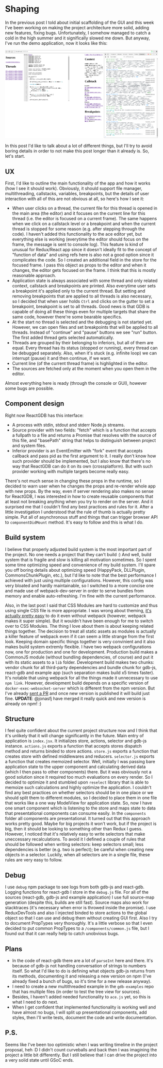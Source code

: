 # Shaping

In the previous post I told about initial scaffolding of the GUI and this week I've been working on making the project architecture more solid, adding new features, fixing bugs. Unfortunately, I somehow managed to catch a cold in the high summer and it significally slowed me down. But anyway, I've run the demo application, now it looks like this:

![Snapshot](assets/images/demo.jpg)

In this post I'd like to talk about a lot of different things, but I'll try to avoid boring details in order to not make this post longer than it already is. So, let's start.

## UX
First, I'd like to outline the main functionality of the app and how it works (how I see it should work). Obviously, it should support file manager, multithreading, callstacks, variables, breakpoints, but the details of user interaction with all of this are not obvious at all, so here's how I see it:

* When user clicks on a thread, the current file for this thread is opened in the main area (the editor) and it focuses on the current line for this thread (i.e. the editor is focused on a current frame). The same happens when we click on a callstack level or a breakpoint and when the current thread is stopped for some reason (e.g. after stepping through the code). I haven't added this functionality to the ace editor yet, but everything else is working (everytime the editor should focus on the frame, the message is sent to console log). This feature is kind of unusual for Redux/React app since it doesn't ideally fit to the concept of "function of data" and using refs here is also not a good option since it complicates the code. So I created an additional field in the store for the focused frame. I pass this object as props to the editor and when it changes, the editor gets focused on the frame. I think that this is mostly reasonable approach.
* Application state is always associated with some thread and only related context, callstack and breakpoints are printed. Also everytime user sets a breakpoint it's applied only to the current thread. But setting and removing breakpoints that are applied to all threads is also necessary, so I decided that when user holds `Ctrl` and clicks on the gutter to set a breakpoint, breakpoint is set to all threads. Good news is that GDB is capable of doing all these things even for multiple targets that share the same code, however there're some bearable specifics.
* At the start no thread is selected and the debugging is not started yet. However, we can open files and set breakpoints that will be applied to all threads. Instead of "continue"  and "pause" buttons we see "run" button.  The first added thread gets selected automatically.
* Threads are grouped by their belonging to inferiors, but all of them are equal. Every thread has its status (stopped or running), every thread can be debugged separately. Also, when it's stuck (e.g. infinite loop) we can interrupt (pause) it and then continue, if we want.
* Current line (of the current thread frame) is highlighted in the editor.
* The sources are fetched only at the moment when you open them in the editor.

Almost everything here is ready (through the console or GUI), however some bugs are possible.

## Component design
Right now ReactGDB has this interface:
* A process with stdin, stdout and stderr Node.js streams.
* Source provider with two fields: "fetch" which is a function that accepts a fullpath to a file and returns a Promise that resolves with the source of this file, and "basePath" string that helps to distinguish between project and system files.
* Inferior provider is an EventEmitter with "fork" event that accepts callback and pass pid as the first argument to it. I really don't know how such provider should be implemented, but I also know that there's no way that ReactGDB can do it on its own (crossplatform). But with such provider working with multiple targets become really easy.

There's not much sense in changing these props in the runtime, so I decided to warn user when he changes the props and re-render whole app with new props. By the way, even if server rendering also makes no sense for ReactGDB, I was interested in how to create reusable components that at least not breaking anything when you try to render on the server. And it surprised me that I couldn't find any best practices and rules for it. After a little investigation I understood that the rule of thumb is actually pretty simple. Put all of asynchronous stuff and things that can trigger browser API to `componentDidMount` method. It's easy to follow and this is what I do.

## Build system
I believe that properly adjusted build system is the most important part of the project. No one needs a project that they can't build :) And well, build system that is fragile and slow is killing all motivation sometimes. So I spent some time optimizing speed and convenience of my build system. I'll spare you off boring details about optimizing speed (HappyPack, DLLPlugin, CommonsChunkPlugin, etc.), but I'd like to note that the best performance I achieved with just using multiple configurations. However, this config was very bloated and hardly maintainable, so I switched to a more concise one and made use of webpack-dev-server in order to serve bundles from memory and enable auto-refreshing. I'm fine with the current performance.  

Also, in the last post I said that CSS Modules are hard to customize and thus using single CSS file is more appropriate. I was wrong about theming, [it's actually pretty easy](https://github.com/css-modules/css-modules/blob/master/docs/theming.md) to do it even without webpack (however, webpack makes it super simple). But it wouldn't have been enough for me to switch over to CSS Modules. The thing I love about them is about keeping related things together. The decision to treat all static assets as modules is actually a killer feature of webpack even if it can seem a little strange from the first look. Keeping domain specific things together is very convinient and it also makes build system extremly flexible. I have two webpack configurations now, one for production and one for development. Production build makes a CommonJS module (without bundling dependencies, of course) and put it with its static assets to a `lib` folder. Development build makes two chunks: vendor chunk for all third-party dependencies and bundle chunk for gdb-js, react-gdb and example app (such separation makes build x5 times faster). It's notable that using webpack for all the things made it unnecessary to use `npm link`. However, development build depends on a specific version of `docker-exec-websocket-server` which is different from the npm version. But I've already [sent a PR](https://github.com/taskcluster/docker-exec-websocket-server/pull/7) and once new version is published it will build just fine. **UPDATE**: @jonasfj have merged it really quick and new version is already on npm! :)

## Structure
I feel quite confident about the current project structure now and I think that it's unlikely that it will change significantly in the future. Main entry of application is `index.jsx`. It initializes store, actions, selector and gdb-js instance. `actions.js` exports a function that accepts stores dispatch method and returns binded to store actions. `store.js` exports a function that creates store with defined middlewares and reducers. `selector.js` exports a function that creates memoized selector. Well, initially I was passing bare application state to the upper component and calculating derived data (which I then pass to other components) there. But it was obviously not a good solution since it required too much evaluations on every render. So I decided to optimize it and stumbled upon `reselect` library that is able to memoize such calculations and highly optimize the application. I couldn't find any best practices on whether selectors should be in one place or we should split them to different modules, so I decided to place them in one file that works like a one way ModelView for application state. So, now I have one smart component which is listening to the store and   maps state to data that presentational components can consume easily. In the `components` folder all components are presentational. It turned out that this approach works pretty good. Maybe for big projects it won't work, but if the project is big, then it should be looking to something other than Redux I guess. However, I noticed that it's relatively easy to write selectors that make uneccessary recalculations. To avoid it I defined a couple of rules that should be followed when writing selectors: keep selectors small; less dependencies is better (e.g. two is perfect); be careful when creating new objects in a selector. Luckily, when all selectors are in a single file, these rules are very easy to follow.

## Debug
I use `debug` npm package to see logs from both gdb-js and react-gdb. Logging functions for react-gdb I store in the  `debug.js` file. For all of the sources (react-gdb, gdb-js and example application) I use full source-map generation (despite this, builds are still fast). Source maps also work for stacktraces (it's necessary when error is throwed inside the promise).  I use ReduxDevTools and also I injected binded to store actions to the global object so that I can use and debug them without creating GUI first. Also I try to document PropTypes very thoroughly. It's a little verbose so that I even decided to put common PropTypes to a `/components/common.js` file, but I found out that it can really help to catch unobvious bugs.

## Plans
* In the code of react-gdb there are a lot of `parseInt` here and there. It's because of gdb-js not handling conversation of strings to numbers itself. So what I'd like to do is defining what objects gdb-js returns from its methods, documenting it and releasing a new version on npm (I've already fixed a bunch of bugs, so it's time for a new release anyway).
* I need to create a new multithreaded example in the `gdb-examples` repo that has multiple files (in order to test the tree view for sources).
* Besides, I haven't added needed functionality to `ace.js` yet, so this is what I need to do next.
* When I get confident that implemented functionality is working well and have almost no bugs, I will split up presentational components, add styles, then I'll write tests, document the code and write documentation.

## P.S.
Seems like I've been too optimistic when I was writing timeline in the project proposal, heh :D I didn't count curveballs and back then I was imagining the project a little bit differently. But I still believe that I can drive the project into a very solid state until GSoC ends.
